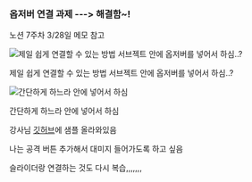 ### 옵저버 연결 과제 ---> 해결함~!

노션 7주차 3/28일 메모 참고

![제일 쉽게 연결할 수 있는 방법
서브젝트 안에 옵저버를 넣어서 하심..?](https://prod-files-secure.s3.us-west-2.amazonaws.com/9c10381a-5db9-4ede-aaf7-2250d29832b5/ba8dd03c-06c1-4004-b95f-c1326549fb06/Untitled.png)

제일 쉽게 연결할 수 있는 방법
서브젝트 안에 옵저버를 넣어서 하심..?

![간단하게 하느라 안에 넣어서 하심](https://prod-files-secure.s3.us-west-2.amazonaws.com/9c10381a-5db9-4ede-aaf7-2250d29832b5/7fd44e80-0adb-43df-8119-a58c0020a463/Untitled.png)

간단하게 하느라 안에 넣어서 하심

강사님 [깃허브](https://github.com/LetsJhUnity/DesignPatternExample02)에 샘플 올라와있음

나는 공격 버튼 추가해서 대미지 들어가도록 하고 싶음

슬라이더랑 연결하는 것도 다시 복습,,,,,,,
